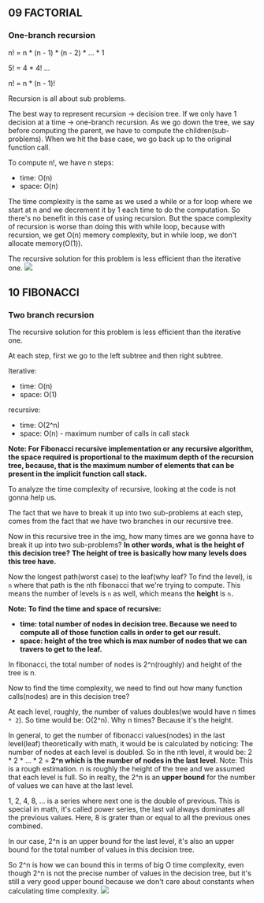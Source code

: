 ## 09 FACTORIAL
### One-branch recursion
n! = n * (n - 1) * (n - 2) * ... * 1

5! = 4 * 4! ...

n! = n * (n - 1)!

Recursion is all about sub problems.

The best way to represent recursion -> decision tree. If we only have 1 decision at a time -> one-branch recursion.
As we go down the tree, we say before computing the parent, we have to compute the children(sub-problems). When we hit the base case,
we go back up to the original function call.

To compute n!, we have n steps:
- time: O(n)
- space: O(n)

The time complexity is the same as we used a while or a for loop where we start at n and we decrement it by 1 each time to do the computation.
So there's no benefit in this case of using recursion. But the space complexity of recursion is worse than doing this with while loop,
because with recursion, we get O(n) memory complexity, but in while loop, we don't allocate memory(O(1)).

The recursive solution for this problem is less efficient than the iterative one.
![](../img/4-recursion/9-1.png)

## 10 FIBONACCI
### Two branch recursion
The recursive solution for this problem is less efficient than the iterative one.

At each step, first we go to the left subtree and then right subtree.

Iterative:
- time: O(n)
- space: O(1)

recursive:
- time: O(2^n)
- space: O(n) - maximum number of calls in call stack

**Note: For Fibonacci recursive implementation or any recursive algorithm, the space required is proportional to the maximum depth of 
the recursion tree, because, that is the maximum number of elements that can be present in the implicit function call stack.**

To analyze the time complexity of recursive, looking at the code is not gonna help us.

The fact that we have to break it up into two sub-problems at each step, comes from the fact that we have two branches in our recursive tree.

Now in this recursive tree in the img, how many times are we gonna have to break it up into two sub-problems?
**In other words, what is the height of this decision tree?**
**The height of tree is basically how many levels does this tree have.**

Now the longest path(worst case) to the leaf(why leaf? To find the level), is `n` where that path is the nth fibonacci that we're trying to compute.
This means the number of levels is `n` as well, which means the **height** is `n.`

**Note: To find the time and space of recursive:**
- **time: total number of nodes in decision tree. Because we need to compute all of those function calls in order to get our result.**
- **space: height of the tree which is max number of nodes that we can travers to get to the leaf.**

In fibonacci, the total number of nodes is 2^n(roughly) and height of the tree is n.

Now to find the time complexity, we need to find out how many function calls(nodes) are in this decision tree?

At each level, roughly, the number of values doubles(we would have n times `* 2`). So time would be: O(2^n).
Why n times? Because it's the height.

In general, to get the number of fibonacci values(nodes) in the last level(leaf) theoretically with math, it would be is calculated by noticing:
The number of nodes at each level is doubled. So in the nth level, it would be: 2 * 2 * ... * 2 = **2^n which is the number of nodes in the last level**.
Note: This is a rough estimation. n is roughly the height of the tree and we assumed that each level is full. So in realty, the 2^n is 
an **upper bound** for the number of values we can have at the last level.

1, 2, 4, 8, ... is a series where next one is the double of previous. This is special in math, it's called power series, the last val always
dominates all the previous values. Here, 8 is grater than or equal to all the previous ones combined.

In our case, 2^n is an upper bound for the last level, it's also an upper bound for the total number of values in this decision tree.

So 2^n is how we can bound this in terms of big O time complexity, even though 2^n is not the precise number of values in the decision tree,
but it's still a very good upper bound because we don't care about constants when calculating time complexity.
![](../img/4-recursion/10-1.png)